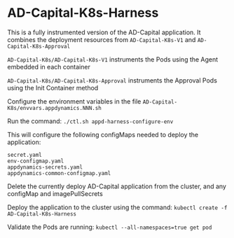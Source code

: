 # AD-Capital-K8s-Harness

This is a fully instrumented version of the AD-Capital application. It combines the deployment resources from `AD-Capital-K8s-V1` and `AD-Capital-K8s-Approval`

`AD-Capital-K8s/AD-Capital-K8s-V1` instruments the Pods using the Agent embedded in each container

`AD-Capital-K8s/AD-Capital-K8s-Approval` instruments the Approval Pods using the Init Container method

Configure the environment variables in the file `AD-Capital-K8s/envvars.appdynamics.NNN.sh`

Run the command:
`./ctl.sh appd-harness-configure-env`

This will configure the following configMaps needed to deploy the application:
````
secret.yaml
env-configmap.yaml
appdynamics-secrets.yaml
appdynamics-common-configmap.yaml
````
Delete the currently deploy AD-Capital application from the cluster, and any configMap and imagePullSecrets

Deploy the application to the cluster using the command:
`kubectl create -f AD-Capital-K8s-Harness`

Validate the Pods are running:
`kubectl --all-namespaces=true get pod`
